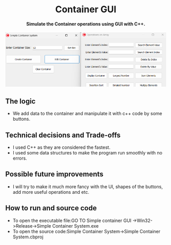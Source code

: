 <h1 align="center">Container GUI</h1>
<div align= "center">
  <h4>Simulate the Container operations  using GUI with C++. </h4>
</div>

<div align= "center"><img src="https://github.com/Znno/Container_GUI/blob/master/ContPhoto.png"/></div>

## The logic

* We add data to the container and manipulate it with c++ code by some buttons.

 ## Technical decisions and Trade-offs
 * I used C++ as they are considered the fastest.
 * I used some data structures to make the program run smoothly with no errors.

## Possible future improvements
* I will try to make it much more fancy with the UI, shapes of the buttons, add more useful operations and etc.
## How to run and source code
* To open the executable file:GO TO Simple container GUI ->Win32->Release->Simple Container System.exe
* To open the source code:Simple Container System->Simple Container System.cbproj

